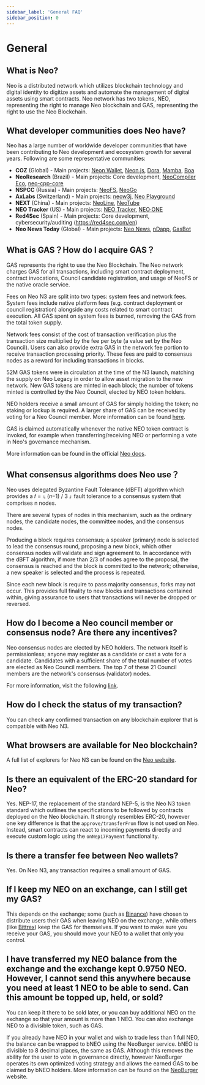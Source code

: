 ```yaml
---
sidebar_label: 'General FAQ'
sidebar_position: 0
---
```

# General

## What is Neo?

Neo is a distributed network which utilizes blockchain technology and digital identity to digitize assets and automate the management of digital assets using smart contracts. Neo network has two tokens, NEO, representing the right to manage Neo blockchain and GAS, representing the right to use the Neo Blockchain.

## What developer communities does Neo have?

Neo has a large number of worldwide developer communities that have been contributing to Neo development and ecosystem growth for several years. Following are some representative communities:


- **COZ** (Global) - Main projects: [Neon Wallet](https://github.com/CityOfZion/neon-wallet), [Neon.js](https://github.com/CityOfZion/neon-js), [Dora](https://github.com/CityOfZion/dora), [Mamba](https://github.com/CityOfZion/neo-mamba), [Boa](https://github.com/CityOfZion/neo3-boa)
- **NeoResearch** (Brazil) - Main projects: Core development, [NeoCompiler Eco](https://github.com/NeoResearch/neocompiler-eco), [neo-cpp-core](https://github.com/NeoResearch/neo-cpp-core)
- **NSPCC** (Russia) - Main projects: [NeoFS](https://fs.neo.org/), [NeoGo](https://github.com/nspcc-dev/neo-go)
- **AxLabs** (Switzerland) - Main projects: [neow3j](https://github.com/neow3j/neow3j), [Neo Playground](https://neo-playground.dev/)
- **NEXT** (China) - Main projects: [NeoLine](https://github.com/NeoNEXT/neoline), [NeoTube](https://neo3.neotube.io/)
- **NEO Tracker** (US) - Main projects: [NEO Tracker](https://n3.neotracker.io/), [NEO·ONE](https://n3.neo-one.io/)
- **Red4Sec** (Spain) - Main projects: Core development, cybersecurity/auditing (https://red4sec.com/en)
- **Neo News Today** (Global) - Main projects: [Neo News](https://neonewstoday.com/), [nDapp](https://ndapp.org/), [GasBot](https://neonewstoday.com/gasbot/)

## What is GAS？How do I acquire GAS？

GAS represents the right to use the Neo Blockchain. The Neo network charges GAS for all transactions, including smart contract deployment, contract invocations, Council candidate registration, and usage of NeoFS or the native oracle service.

Fees on Neo N3 are split into two types: system fees and network fees. System fees include native platform fees (e.g. contract deployment or council registration) alongside any costs related to smart contract execution. All GAS spent on system fees is burned, removing the GAS from the total token supply.

Network fees consist of the cost of transaction verification plus the transaction size multiplied by the fee per byte (a value set by the Neo Council). Users can also provide extra GAS in the network fee portion to receive transaction processing priority. These fees are paid to consensus nodes as a reward for including transactions in blocks.

52M GAS tokens were in circulation at the time of the N3 launch, matching the supply on Neo Legacy in order to allow asset migration to the new network. New GAS tokens are minted in each block; the number of tokens minted is controlled by the Neo Council, elected by NEO token holders.

NEO holders receive a small amount of GAS for simply holding the token; no staking or lockup is required. A larger share of GAS can be received by voting for a Neo Council member. More information can be found [here](https://neo.org/neogas#tokens).

GAS is claimed automatically whenever the native NEO token contract is invoked, for example when transferring/receiving NEO or performing a vote in Neo's governance mechanism.

More information can be found in the official [Neo docs](https://docs.neo.org/docs/).

## What consensus algorithms does Neo use？

Neo uses delegated Byzantine Fault Tolerance (dBFT) algorithm which provides a  𝑓 = ⌊ (𝑛−1) / 3 ⌋  fault tolerance to a consensus system that comprises n nodes.

There are several types of nodes in this mechanism, such as the ordinary nodes, the candidate nodes, the committee nodes, and the consensus nodes.

Producing a block requires consensus; a speaker (primary) node is selected to lead the consensus round, proposing a new block, which other consensus nodes will validate and sign agreement to. In accordance with the dBFT algorithm, if more than 2/3 of nodes agree to the proposal, the consensus is reached and the block is committed to the network; otherwise, a new speaker is selected and the process is repeated.

Since each new block is require to pass majority consensus, forks may not occur. This provides full finality to new blocks and transactions contained within, giving assurance to users that transactions will never be dropped or reversed.

## How do I become a Neo council member or consensus node? Are there any incentives?

Neo consensus nodes are elected by NEO holders. The network itself is permissionless; anyone may register as a candidate or cast a vote for a candidate. Candidates with a sufficient share of the total number of votes are elected as Neo Council members. The top 7 of these 21 Council members are the network's consensus (validator) nodes.

For more information, visit the following [link](https://docs.neo.org/docs/en-us/basic/consensus/vote_validator.html).

## How do I check the status of my transaction?

You can check any confirmed transaction on any blockchain explorer that is compatible with Neo N3.

## What browsers are available for Neo blockchain?

A full list of explorers for Neo N3 can be found on the [Neo website](https://developers.neo.org/resources).

## Is there an equivalent of the ERC-20 standard for Neo?

Yes. NEP-17, the replacement of the standard NEP-5, is the Neo N3 token standard which outlines the specifications to be followed by contracts deployed on the Neo blockchain. It strongly resembles ERC-20, however one key difference is that the `approve/transferFrom` flow is not used on Neo. Instead, smart contracts can react to incoming payments directly and execute custom logic using the `onNep17Payment` functionality.

## Is there a transfer fee between Neo wallets?

Yes. On Neo N3, any transaction requires a small amount of GAS.

## If I keep my NEO on an exchange, can I still get my GAS?

This depends on the exchange; some (such as [Binance](https://www.binance.com/)) have chosen to distribute users their GAS when leaving NEO on the exchange, while others (like [Bittrex](https://www.bittrex.com/)) keep the GAS for themselves. If you want to make sure you receive your GAS, you should move your NEO to a wallet that only you control.

## I have transferred my NEO balance from the exchange and the exchange kept 0.9750 NEO. However, I cannot send this anywhere because you need at least 1 NEO to be able to send. Can this amount be topped up, held, or sold?

You can keep it there to be sold later, or you can buy additional NEO on the exchange so that your amount is more than 1 NEO. You can also exchange NEO to a divisible token, such as GAS.

If you already have NEO in your wallet and wish to trade less than 1 full NEO, the balance can be wrapped to bNEO using the NeoBurger service. bNEO is divisible to 8 decimal places, the same as GAS. Although this removes the ability for the user to vote in governance directly, however NeoBurger operates its own optimized voting strategy and allows the earned GAS to be claimed by bNEO holders. More information can be found on the [NeoBurger](https://neoburger.io/home) website.
